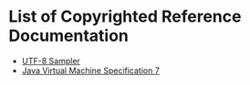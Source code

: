 # List of Copyrighted Reference Documentation ############

*	[UTF-8 Sampler](http://www.columbia.edu/~fdc/utf8/)
*	[Java Virtual Machine Specification 7](http://docs.oracle.com/javase/specs/jvms/se7/jvms7.pdf)

